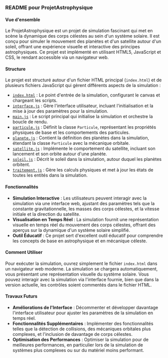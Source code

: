 ### README pour ProjetAstrophysique

#### Vue d'ensemble
Le ProjetAstrophysique est un projet de simulation fascinant qui met en scène la dynamique des corps célestes au sein d'un système solaire. Il est conçu pour simuler le mouvement des planètes et d'un satellite autour d'un soleil, offrant une expérience visuelle et interactive des principes astrophysiques. Ce projet est implémenté en utilisant HTML5, JavaScript et CSS, le rendant accessible via un navigateur web.

#### Structure
Le projet est structuré autour d'un fichier HTML principal (`index.html`) et de plusieurs fichiers JavaScript qui gèrent différents aspects de la simulation :

- [`index.html`](https://github.com/Dirooshath/ProjetAstrophysique/blob/main/sonde_v1/index.html) : Le point d'entrée de la simulation, configurant le canvas et chargeant les scripts.
- [`interface.js`](https://github.com/Dirooshath/ProjetAstrophysique/blob/main/sonde_v1/interface.js) : Gère l'interface utilisateur, incluant l'initialisation et la mise à jour des paramètres pour la simulation.
- [`main.js`](https://github.com/Dirooshath/ProjetAstrophysique/blob/main/sonde_v1/main.js) : Le script principal qui initialise la simulation et orchestre la boucle de rendu.
- [`particule.js`](https://github.com/Dirooshath/ProjetAstrophysique/blob/main/sonde_v1/particule.js) : Définit la classe `Particule`, représentant les propriétés physiques de base et les comportements des particules.
- [`planete.js`](https://github.com/Dirooshath/ProjetAstrophysique/blob/main/sonde_v1/planete.js) : Contient la définition des planètes dans la simulation, étendant la classe `Particule` avec la mécanique orbitale.
- [`satellite.js`](https://github.com/Dirooshath/ProjetAstrophysique/blob/main/sonde_v1/satellite.js) : Implémente le comportement du satellite, incluant son lancement et son orbite autour d'une planète.
- [`soleil.js`](https://github.com/Dirooshath/ProjetAstrophysique/blob/main/sonde_v1/soleil.js) : Décrit le soleil dans la simulation, autour duquel les planètes orbitent.
- [`traitement.js`](https://github.com/Dirooshath/ProjetAstrophysique/blob/main/sonde_v1/traitement.js) : Gère les calculs physiques et met à jour les états de toutes les entités dans la simulation.

#### Fonctionnalités
- **Simulation Interactive** : Les utilisateurs peuvent interagir avec la simulation via une interface web, ajustant des paramètres tels que la constante gravitationnelle, les masses des corps célestes, et la vitesse initiale et la direction du satellite.
- **Visualisation en Temps Réel** : La simulation fournit une représentation visuelle en temps réel du mouvement des corps célestes, offrant des aperçus sur la dynamique d'un système solaire simplifié.
- **Outil Éducatif** : Ce projet sert d'excellent outil éducatif pour comprendre les concepts de base en astrophysique et en mécanique céleste.

#### Comment Utiliser
Pour exécuter la simulation, ouvrez simplement le fichier `index.html` dans un navigateur web moderne. La simulation se chargera automatiquement, vous présentant une représentation visuelle du système solaire. Vous pouvez interagir avec la simulation via l'interface fournie, bien que dans la version actuelle, les contrôles soient commentés dans le fichier HTML.

#### Travaux Futurs
- **Améliorations de l'Interface** : Décommenter et développer davantage l'interface utilisateur pour ajuster les paramètres de la simulation en temps réel.
- **Fonctionnalités Supplémentaires** : Implémenter des fonctionnalités telles que la détection de collisions, des mécaniques orbitales plus complexes, et l'inclusion de davantage de corps célestes.
- **Optimisation des Performances** : Optimiser la simulation pour de meilleures performances, en particulier lors de la simulation de systèmes plus complexes ou sur du matériel moins performant.
